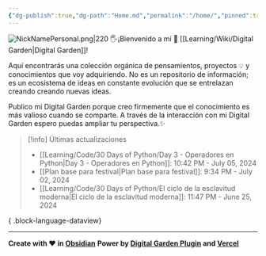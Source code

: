 ```yaml
---
{"dg-publish":true,"dg-path":"Home.md","permalink":"/home/","pinned":true,"tags":["gardenEntry"],"dgShowBacklinks":"false","created":"2024-01-25T19:06","updated":"2024-04-04T21:55"}
---
```


![NickNamePersonal.png|220](/img/user/Engine/Attachments/NickNamePersonal.png)
🖐️¡Bienvenido a mi 🌱 [[Learning/Wiki/Digital Garden\|Digital Garden]]!

Aquí encontrarás una colección orgánica de pensamientos, proyectos 💡 y conocimientos que voy adquiriendo. No es un repositorio de información; es un ecosistema de ideas en constante evolución que se entrelazan creando creando nuevas ideas.

Publico mi Digital Garden porque creo firmemente que el conocimiento es más valioso cuando se comparte. A través de la interacción con mi Digital Garden espero puedas ampliar tu perspectiva.✨

> [!info] Últimas actualizaciones
>  - [[Learning/Code/30 Days of Python/Day 3 - Operadores en Python\|Day 3 - Operadores en Python]]: 10:42 PM - July 05, 2024
> - [[Plan base para festival\|Plan base para festival]]: 9:34 PM - July 02, 2024
> - [[Learning/Code/30 Days of Python/El ciclo de la esclavitud moderna\|El ciclo de la esclavitud moderna]]: 11:47 PM - June 25, 2024
> 
{ .block-language-dataview}

---
**Create with ❤️ in [Obsidian](https://obsidian.md/)** 
**Power by [Digital Garden Plugin](https://dg-docs.ole.dev/) and [Vercel](https://vercel.com/)** 